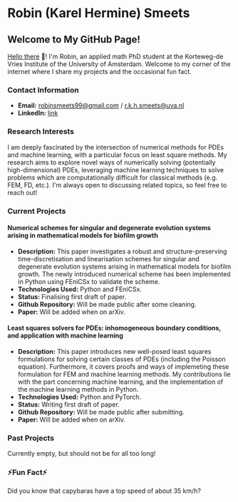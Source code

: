 # Robin (Karel Hermine) Smeets

## Welcome to My GitHub Page!

[Hello there](https://www.youtube.com/watch?v=rEq1Z0bjdwc) 👋! I'm Robin, an applied math PhD student at the Korteweg-de Vries Institute of the University of Amsterdam. Welcome to my corner of the internet where I share my projects and the occasional fun fact. 

### Contact Information

- **Email:** robinsmeets99@gmail.com / r.k.h.smeets@uva.nl
- **LinkedIn:** [link](www.linkedin.com/in/robinsmeets99)

### Research Interests

I am deeply fascinated by the intersection of numerical methods for PDEs and machine learning, with a particular focus on least square methods. My research aims to explore novel ways of numerically solving (potentially high-dimensional) PDEs, leveraging machine learning techniques to solve problems which are computationally difficult for classical methods (e.g. FEM, FD, etc.). I'm always open to discussing related topics, so feel free to reach out!

### Current Projects

#### Numerical schemes for singular and degenerate evolution systems arising in mathematical models for biofilm growth

- **Description:** This paper investigates a robust and structure-preserving time-discretisation and linearisation schemes for singular and degenerate evolution systems arising in mathematical models for biofilm growth. The newly introduced numerical scheme has been implemented in Python using FEniCSx to validate the scheme.
- **Technologies Used:** Python and FEniCSx.
- **Status:** Finalising first draft of paper.
- **Github Repository:** Will be made public after some cleaning.
- **Paper:** Will be added when on arXiv.

#### Least squares solvers for PDEs: inhomogeneous boundary conditions, and application with machine learning

- **Description:** This paper introduces new well-posed least squares formulations for solving certain classes of PDEs (including the Poisson equation). Furthermore, it covers proofs and ways of implemeting these formulation for FEM and machine learning methods. My contributions lie with the part concerning machine learning, and the implementation of the machine learning methods in Python.
- **Technologies Used:** Python and PyTorch.
- **Status:** Writing first draft of paper.
- **Github Repository:** Will be made public after submitting.
- **Paper:** Will be added when on arXiv.

### Past Projects

Currently empty, but should not be for all too long!

### ⚡Fun Fact⚡

Did you know that capybaras have a top speed of about 35 km/h?

<!--
**Rsmeets99/Rsmeets99** is a ✨ _special_ ✨ repository because its `README.md` (this file) appears on your GitHub profile.

### Hi there 👋
Here are some ideas to get you started:

- 🔭 I’m currently working on ...
- 🌱 I’m currently learning ...
- 👯 I’m looking to collaborate on ...
- 🤔 I’m looking for help with ...
- 💬 Ask me about ...
- 📫 How to reach me: ...
- 😄 Pronouns: ...
- ⚡ Fun fact: ...

#### [Past Project Title 1]

- **Summary:** A quick recap of the project, its goals, and outcomes. Mention any recognition or results that came from this work.
- **Technologies Used:** List the technologies, languages, or frameworks employed.
- **Link:** [GitHub Repo or Archive Link]

#### [Past Project Title 2]

- **Summary:** Detail your contributions and the project's impact on your growth or its intended audience.
- **Technologies Used:** Highlight the tools and technologies you worked with.
- **Link:** [GitHub Repo or Archive Link]
-->
